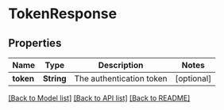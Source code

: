 # TokenResponse

## Properties
Name | Type | Description | Notes
------------ | ------------- | ------------- | -------------
**token** | **String** | The authentication token | [optional] 

[[Back to Model list]](../README.md#documentation-for-models) [[Back to API list]](../README.md#documentation-for-api-endpoints) [[Back to README]](../README.md)



